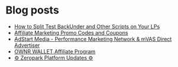 # Blog posts
<!-- BLOG-POST-LIST:START -->
- [How to Split Test BackUnder and Other Scripts on Your LPs](https://afflift.com/f/threads/how-to-split-test-backunder-and-other-scripts-on-your-lps.10324/)
- [Affiliate Marketing Promo Codes and Coupons](https://afflift.com/f/threads/affiliate-marketing-promo-codes-and-coupons.587/)
- [AdStart Media - Performance Marketing Network &amp; mVAS Direct Advertiser](https://afflift.com/f/threads/adstart-media-performance-marketing-network-mvas-direct-advertiser.9494/)
- [OWNR WALLET Affiliate Program](https://afflift.com/f/threads/ownr-wallet-affiliate-program.9733/)
- [⚙️ Zeropark Platform Updates ⚙️](https://afflift.com/f/threads/%E2%9A%99%EF%B8%8F-zeropark-platform-updates-%E2%9A%99%EF%B8%8F.7908/)
<!-- BLOG-POST-LIST:END -->
